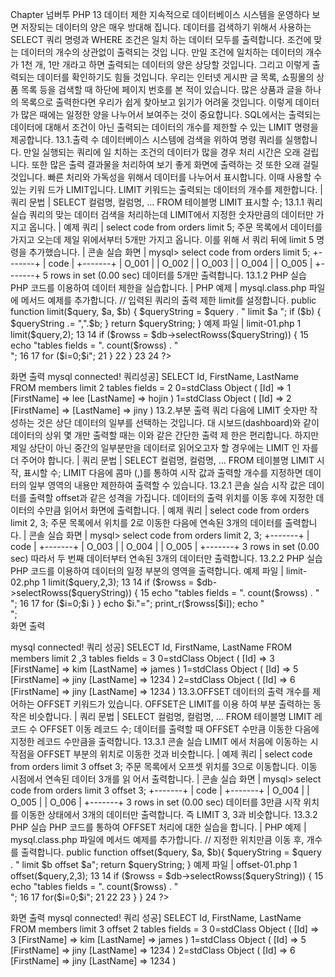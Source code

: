 
Chapter 
넘버투 PHP 
13 
데이터 제한 
지속적으로 데이터베이스 시스템을 운영하다 보면 저장되는 데이터의 양은 매우 방대해 집니다. 데이터를 검색하기 위해서 사용하는 SELECT 쿼리 명령과 WHERE 조건은 일치 하는 데이터 모두를 출력합니다. 조건에 맞는 데이터의 개수의 상관없이 출력되는 것입 니다. 
만일 조건에 일치하는 데이터의 개수가 1천 개, 1만 개라고 하면 출력되는 데이터의 양은 상당할 것입니다. 그리고 이렇게 출력되는 데이터를 확인하기도 힘들 것입니다. 
우리는 인터넷 게시판 글 목록, 쇼핑몰의 상품 목록 등을 검색할 때 하단에 페이지 번호를 본 적이 있습니다. 많은 상품과 글을 하나의 목록으로 출력한다면 우리가 쉽게 찾아보고 읽기가 어려울 것입니다. 이렇게 데이터가 많은 때에는 일정한 양을 나누어서 보여주는 것이 중요합니다. 
SQL에서는 출력되는 데이터에 대해서 조건이 아닌 출력되는 데이터의 개수를 제한할 수 있는 LIMIT 명령을 제공합니다. 
13.1.출력 수 
데이터베이스 시스템에 검색을 위하여 명령 쿼리를 실행합니다. 만일 실행되는 쿼리에 일 치하는 조건의 데이터가 많을 경우 처리 시간은 오래 걸립니다. 또한 많은 출력 결과물을 처리하여 보기 좋게 화면에 출력하는 것 또한 오래 걸릴 것입니다. 
빠른 처리와 가독성을 위해서 데이터를 나누어서 표시합니다. 이때 사용할 수 있는 키워 드가 LIMIT입니다. LIMIT 키워드는 출력되는 데이터의 개수를 제한합니다. 
| 쿼리 문법 | 
SELECT 컬럼명, 컬럼명, … FROM 테이블명 LIMIT 표시할 수; 
13.1.1 쿼리 실습 
쿼리의 맞는 데이터 검색을 처리하는데 LIMIT에서 지정한 숫자만큼의 데이터만 가지고 옵니다. 
| 예제 쿼리 | 
select code from orders limit 5; 
주문 목록에서 데이터를 가지고 오는데 제일 위에서부터 5개만 가지고 옵니다. 이를 위해 서 쿼리 뒤에 limit 5 명령을 추가했습니다. 
| 콘솔 실습 화면 | 
mysql> select code from orders limit 5; +-------+ | code | +-------+ | O_001 | 
| O_002 | | O_003 | | O_004 | | O_005 | +-------+ 5 rows in set (0.00 sec) 
데이터를 5개만 출력합니다. 
13.1.2 PHP 실습 
PHP 코드를 이용하여 데이터 제한을 실습합니다. 
| PHP 예제 | 
mysql.class.php 파일에 메서드 예제를 추가합니다. 
// 입력된 쿼리의 출력 제한 limit를 설정합니다. public function limit($query, $a, $b) { 
$queryString = $query . " limit $a "; if ($b) { 
$queryString .= ",".$b; } return $queryString; 
} 
예제 파일 | limit-01.php 
1 <?php 2 3 include "dbinfo.php"; 4 include "mysql.class.php"; 5 6 // ++ Mysqli DB 연결. 7 $db = new JinyMysql(); 
8 9 // 기본 select 쿼리 10 $query = "SELECT Id, FirstName, LastName FROM members"; 11 // 기본 쿼리에 limit 제한을 설정합니다. 12 $queryString = $db->limit($query,2); 13 14 if ($rowss = $db->selectRowss($queryString)) { 15 echo "tables fields = ". count($rowss) . "<br>"; 16 17 for ($i=0;$i<count($rowss);$i++) { 18 echo $i."="; 19 print_r($rowss[$i]); 20 echo "<br>"; 
21 } 
22 } 23 24 ?> 


화면 출력 
mysql connected! 쿼리성공] SELECT Id, FirstName, LastName FROM members limit 2 tables fields = 2 0=stdClass Object ( [Id] => 1 [FirstName] => lee [LastName] => hojin ) 1=stdClass Object ( [Id] => 2 [FirstName] => [LastName] => jiny ) 
13.2.부분 출력 
쿼리 다음에 LIMIT 숫자만 작성하는 것은 상단 데이터의 일부를 선택하는 것입니다. 대 
시보드(dashboard)와 같이 데이터의 상위 몇 개만 출력할 때는 이와 같은 간단한 출력 제 
한은 편리합니다. 
하지만 제일 상단이 아닌 중간의 일부분만을 데이터로 읽어오고자 할 경우에는 LIMIT 인 자를 더 주어야 합니다. 
| 쿼리 문법 | 
SELECT 컬럼명, 컬럼명, … FROM 테이블명 LIMIT 시작, 표시할 수; 
LIMIT 다음에 콤마 (,)를 통하여 시작 값과 출력할 개수를 지정하면 데이터의 일부 영역의 내용만 제한하여 출력할 수 있습니다. 
13.2.1 콘솔 실습 
시작 값은 데이터를 출력할 offset과 같은 성격을 가집니다. 데이터의 출력 위치를 이동 
후에 지정한 데이터의 수만큼 읽어서 화면에 출력합니다. 
| 예제 쿼리 | 
select code from orders limit 2, 3; 
주문 목록에서 위치를 2로 이동한 다음에 연속된 3개의 데이터를 출력합니다. 
| 콘솔 실습 화면 | 
mysql> select code from orders limit 2, 3; +-------+ | code | +-------+ | O_003 | | O_004 | | O_005 | +-------+ 3 rows in set (0.00 sec) 
따라서 두 번째 데이터부터 연속된 3개의 데이터만 출력합니다. 
13.2.2 PHP 실습 
PHP 코드를 이용하여 데이터의 일정 부분의 영역을 출력합니다. 
예제 파일 | limit-02.php 
1 <?php 2 3 include "dbinfo.php"; 4 include "mysql.class.php"; 5 6 // ++ Mysqli DB 연결. 7 $db = new JinyMysql(); 8 9 // 기본 select 쿼리 10 $query = "SELECT Id, FirstName, LastName FROM members"; 11 // 기본 쿼리에 limit 제한을 설정합니다. 12 $queryString = $db->limit($query,2,3); 13 14 if ($rowss = $db->selectRowss($queryString)) { 15 echo "tables fields = ". count($rowss) . "<br>"; 16 17 for ($i=0;$i<count($rowss);$i++) { 
18 19 20 21 22 23 24  ?>  }  }  echo $i."="; print_r($rowss[$i]); echo "<br>";  
화면 출력  

mysql connected! 쿼리 성공] SELECT Id, FirstName, LastName FROM members limit 2 ,3 tables fields = 3 0=stdClass Object ( [Id] => 3 [FirstName] => kim [LastName] => james ) 1=stdClass Object ( [Id] => 5 [FirstName] => jiny [LastName] => 1234 ) 2=stdClass Object ( [Id] => 6 [FirstName] => jiny [LastName] => 1234 ) 
13.3.OFFSET 
데이터의 출력 개수를 제어하는 OFFSET 키워드가 있습니다. OFFSET은 LIMIT를 이용 하여 부분 출력하는 동작은 비슷합니다. 
| 쿼리 문법 | 
SELECT 컬럼명, 컬럼명, … FROM 테이블명 LIMIT 레코드 수 OFFSET 이동 레코드 수; 
데이터를 출력할 때 OFFSET 수만큼 이동한 다음에 지정한 레코드 수만큼을 출력합니다. 
13.3.1 콘솔 실습 
LIMIT 에서 처음에 이동하는 시작점을 OFFSET 부분의 위치로 이동한 것과 비슷합니다. 
| 예제 쿼리 | 
select code from orders limit 3 offset 3; 
주문 목록에서 오프셋 위치를 3으로 이동합니다. 이동 시점에서 연속된 데이터 3개를 읽 어서 출력합니다. 
| 콘솔 실습 화면 | 
mysql> select code from orders limit 3 offset 3; +-------+ | code | +-------+ | O_004 | | O_005 | | O_006 | +-------+ 3 rows in set (0.00 sec) 
데이터를 3만큼 시작 위치를 이동한 상태에서 3개의 데이터만 출력합니다. 즉 LIMIT 3, 
3과 비슷합니다. 
13.3.2 PHP 실습 
PHP 코드를 통하여 OFFSET 처리에 대한 실습을 합니다. 
| PHP 예제 | 
mysql.class.php 파일에 메서드 예제를 추가합니다. 
// 지정한 위치만큼 이동 후, 개수를 출력합니다. 
public function offset($query, $a, $b){ $queryString = $query . " limit $b offset $a"; return $queryString; 
} 
예제 파일 | offset-01.php 
1 <?php 2 3 include "dbinfo.php"; 4 include "mysql.class.php"; 5 6 // ++ Mysqli DB 연결. 7 $db = new JinyMysql(); 8 9 // 기본 select 쿼리 10 $query = "SELECT Id, FirstName, LastName FROM members"; 11 // 기본 쿼리에 2만큼 이동 후 3개를 출력함. 12 $queryString = $db->offset($query,2,3); 13 14 if ($rowss = $db->selectRowss($queryString)) { 15 echo "tables fields = ". count($rowss) . "<br>"; 16 17 for($i=0;$i<count($rowss);$i++) { 18 echo $i."="; 
19 20  print_r($rowss[$i]); echo "<br>";  
21 22 23  }  }  
24  ?>  

화면 출력 
mysql connected! 쿼리 성공] SELECT Id, FirstName, LastName FROM members limit 3 offset 2 tables fields = 3 0=stdClass Object ( [Id] => 3 [FirstName] => kim [LastName] => james ) 1=stdClass Object ( [Id] => 5 [FirstName] => jiny [LastName] => 1234 ) 2=stdClass Object ( [Id] => 6 [FirstName] => jiny [LastName] => 1234 ) 

